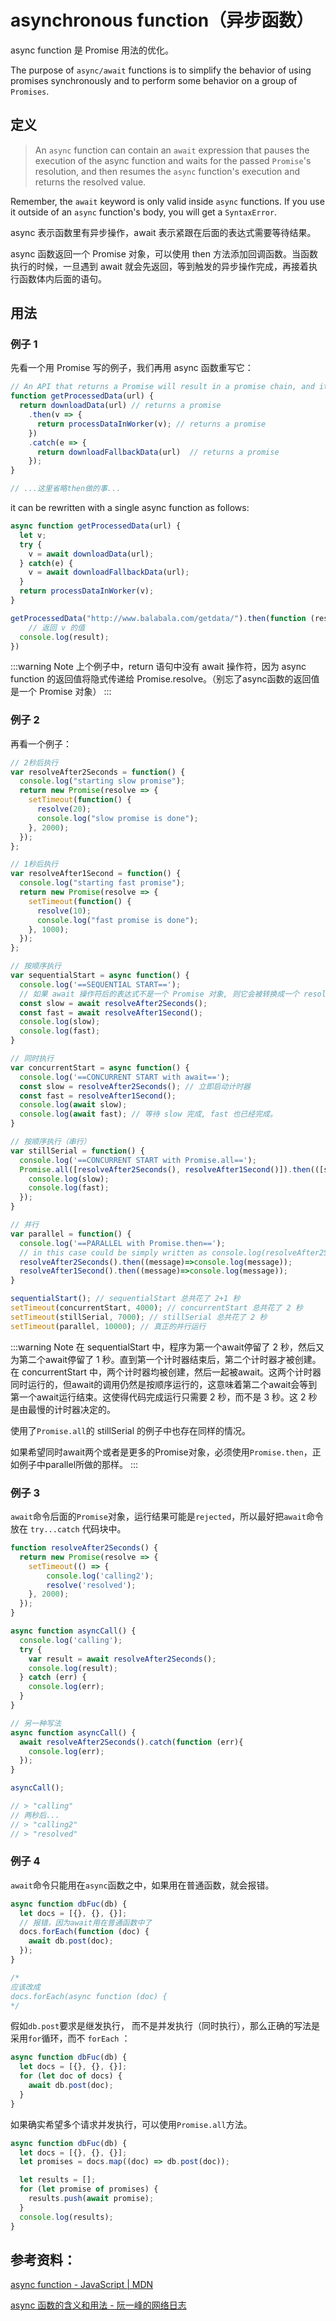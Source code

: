 # asynchronous function（异步函数）

async  function 是 Promise 用法的优化。

The purpose of `async/await` functions is to simplify the behavior of using promises synchronously and to perform some behavior on a group of `Promises`. 

## 定义
> An `async` function can contain an `await` expression that pauses the execution of the async function and waits for the passed `Promise`'s resolution, and then resumes the `async` function's execution and returns the resolved value.

Remember, the `await` keyword is only valid inside `async` functions. If you use it outside of an `async` function's body, you will get a `SyntaxError`.

async 表示函数里有异步操作，await 表示紧跟在后面的表达式需要等待结果。

async 函数返回一个 Promise 对象，可以使用 then 方法添加回调函数。当函数执行的时候，一旦遇到 await 就会先返回，等到触发的异步操作完成，再接着执行函数体内后面的语句。

## 用法
### 例子 1
先看一个用 Promise 写的例子，我们再用 async 函数重写它：

```js
// An API that returns a Promise will result in a promise chain, and it splits the function into many parts.
function getProcessedData(url) {
  return downloadData(url) // returns a promise
    .then(v => {
      return processDataInWorker(v); // returns a promise
    })
    .catch(e => {
      return downloadFallbackData(url)  // returns a promise
    });
}

// ...这里省略then做的事...
```

it can be rewritten with a single async function as follows:
```js
async function getProcessedData(url) {
  let v;
  try {
    v = await downloadData(url); 
  } catch(e) {
    v = await downloadFallbackData(url);
  }
  return processDataInWorker(v);
}

getProcessedData("http://www.balabala.com/getdata/").then(function (result){
	// 返回 v 的值
  console.log(result);
})
```

:::warning Note
上个例子中，return 语句中没有 await 操作符，因为 async function 的返回值将隐式传递给 Promise.resolve。（别忘了async函数的返回值是一个 Promise 对象）
:::

### 例子 2
再看一个例子：

```js
// 2秒后执行
var resolveAfter2Seconds = function() {
  console.log("starting slow promise");
  return new Promise(resolve => {
    setTimeout(function() {
      resolve(20);
      console.log("slow promise is done");
    }, 2000);
  });
};

// 1秒后执行
var resolveAfter1Second = function() {
  console.log("starting fast promise");
  return new Promise(resolve => {
    setTimeout(function() {
      resolve(10);
      console.log("fast promise is done");
    }, 1000);
  });
};

// 按顺序执行
var sequentialStart = async function() {
  console.log('==SEQUENTIAL START==');
  // 如果 await 操作符后的表达式不是一个 Promise 对象, 则它会被转换成一个 resolved 状态的 Promise 对象
  const slow = await resolveAfter2Seconds();
  const fast = await resolveAfter1Second();
  console.log(slow);
  console.log(fast);
}

// 同时执行
var concurrentStart = async function() {
  console.log('==CONCURRENT START with await==');
  const slow = resolveAfter2Seconds(); // 立即启动计时器
  const fast = resolveAfter1Second();
  console.log(await slow);
  console.log(await fast); // 等待 slow 完成, fast 也已经完成。
}

// 按顺序执行（串行）
var stillSerial = function() {
  console.log('==CONCURRENT START with Promise.all==');
  Promise.all([resolveAfter2Seconds(), resolveAfter1Second()]).then(([slow, fast]) => {
    console.log(slow);
    console.log(fast);
  });
}

// 并行
var parallel = function() {
  console.log('==PARALLEL with Promise.then==');
  // in this case could be simply written as console.log(resolveAfter2Seconds());
  resolveAfter2Seconds().then((message)=>console.log(message)); 
  resolveAfter1Second().then((message)=>console.log(message));
}

sequentialStart(); // sequentialStart 总共花了 2+1 秒
setTimeout(concurrentStart, 4000); // concurrentStart 总共花了 2 秒
setTimeout(stillSerial, 7000); // stillSerial 总共花了 2 秒
setTimeout(parallel, 10000); // 真正的并行运行
```

:::warning Note
在 sequentialStart 中，程序为第一个await停留了 2 秒，然后又为第二个await停留了 1 秒。直到第一个计时器结束后，第二个计时器才被创建。
在 concurrentStart 中，两个计时器均被创建，然后一起被await。这两个计时器同时运行的，但await的调用仍然是按顺序运行的，这意味着第二个await会等到第一个await运行结束。这使得代码完成运行只需要 2 秒，而不是 3 秒。这 2 秒是由最慢的计时器决定的。

使用了`Promise.all`的 stillSerial 的例子中也存在同样的情况。

如果希望同时await两个或者是更多的Promise对象，必须使用`Promise.then`，正如例子中parallel所做的那样。
:::

### 例子 3

`await`命令后面的`Promise`对象，运行结果可能是`rejected`，所以最好把`await`命令放在 `try...catch` 代码块中。

```js
function resolveAfter2Seconds() {
  return new Promise(resolve => {
    setTimeout(() => {
        console.log('calling2');
        resolve('resolved');
    }, 2000);
  });
}

async function asyncCall() {
  console.log('calling');
  try {
    var result = await resolveAfter2Seconds();
    console.log(result);
  } catch (err) {
    console.log(err);
  }
}

// 另一种写法
async function asyncCall() {
  await resolveAfter2Seconds().catch(function (err){
    console.log(err);
  });
}

asyncCall();

// > "calling"
// 两秒后...
// > "calling2"
// > "resolved"
```

### 例子 4
`await`命令只能用在`async`函数之中，如果用在普通函数，就会报错。

```js
async function dbFuc(db) {
  let docs = [{}, {}, {}];
  // 报错，因为await用在普通函数中了
  docs.forEach(function (doc) {
    await db.post(doc);
  });
}

/* 
应该改成
docs.forEach(async function (doc) {
*/
```

假如`db.post`要求是继发执行， 而不是并发执行（同时执行），那么正确的写法是采用`for`循环，而不 `forEach` ：

```js
async function dbFuc(db) {
  let docs = [{}, {}, {}];
  for (let doc of docs) {
    await db.post(doc);
  }
}
```

如果确实希望多个请求并发执行，可以使用`Promise.all`方法。

```js
async function dbFuc(db) {
  let docs = [{}, {}, {}];
  let promises = docs.map((doc) => db.post(doc));

  let results = [];
  for (let promise of promises) {
    results.push(await promise);
  }
  console.log(results);
}
```

## 参考资料：
[async function - JavaScript | MDN](https://developer.mozilla.org/en-US/docs/Web/JavaScript/Reference/Statements/async_function)

[async 函数的含义和用法 - 阮一峰的网络日志](http://www.ruanyifeng.com/blog/2015/05/async.html)